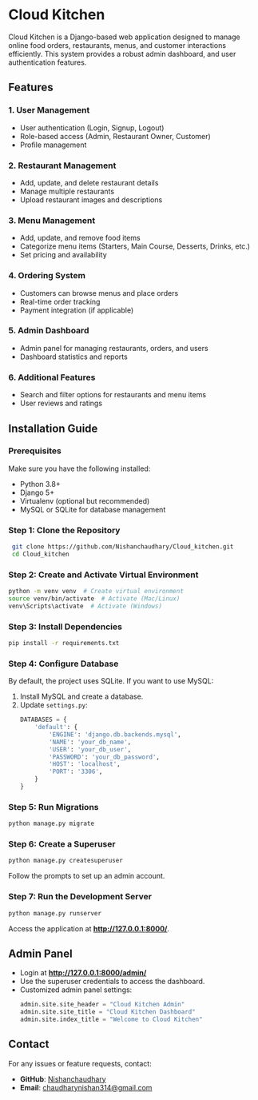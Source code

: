 # Cloud Kitchen

Cloud Kitchen is a Django-based web application designed to manage online food orders, restaurants, menus, and customer interactions efficiently. This system provides a robust admin dashboard, and user authentication features.

## Features

### **1. User Management**
- User authentication (Login, Signup, Logout)
- Role-based access (Admin, Restaurant Owner, Customer)
- Profile management

### **2. Restaurant Management**
- Add, update, and delete restaurant details
- Manage multiple restaurants
- Upload restaurant images and descriptions

### **3. Menu Management**
- Add, update, and remove food items
- Categorize menu items (Starters, Main Course, Desserts, Drinks, etc.)
- Set pricing and availability

### **4. Ordering System**
- Customers can browse menus and place orders
- Real-time order tracking
- Payment integration (if applicable)

### **5. Admin Dashboard**
- Admin panel for managing restaurants, orders, and users
- Dashboard statistics and reports

### **6. Additional Features**
- Search and filter options for restaurants and menu items
- User reviews and ratings

## Installation Guide

### **Prerequisites**
Make sure you have the following installed:
- Python 3.8+
- Django 5+
- Virtualenv (optional but recommended)
- MySQL or SQLite for database management

### **Step 1: Clone the Repository**
```sh
 git clone https://github.com/Nishanchaudhary/Cloud_kitchen.git
 cd Cloud_kitchen
```

### **Step 2: Create and Activate Virtual Environment**
```sh
python -m venv venv  # Create virtual environment
source venv/bin/activate  # Activate (Mac/Linux)
venv\Scripts\activate  # Activate (Windows)
```

### **Step 3: Install Dependencies**
```sh
pip install -r requirements.txt
```

### **Step 4: Configure Database**
By default, the project uses SQLite. If you want to use MySQL:
1. Install MySQL and create a database.
2. Update `settings.py`:
   ```python
   DATABASES = {
       'default': {
           'ENGINE': 'django.db.backends.mysql',
           'NAME': 'your_db_name',
           'USER': 'your_db_user',
           'PASSWORD': 'your_db_password',
           'HOST': 'localhost',
           'PORT': '3306',
       }
   }
   ```

### **Step 5: Run Migrations**
```sh
python manage.py migrate
```

### **Step 6: Create a Superuser**
```sh
python manage.py createsuperuser
```
Follow the prompts to set up an admin account.

### **Step 7: Run the Development Server**
```sh
python manage.py runserver
```
Access the application at **http://127.0.0.1:8000/**.

## Admin Panel
- Login at **http://127.0.0.1:8000/admin/**
- Use the superuser credentials to access the dashboard.
- Customized admin panel settings:
  ```python
  admin.site.site_header = "Cloud Kitchen Admin"
  admin.site.site_title = "Cloud Kitchen Dashboard"
  admin.site.index_title = "Welcome to Cloud Kitchen"
  ```

## Contact
For any issues or feature requests, contact:
- **GitHub**: [Nishanchaudhary](https://github.com/Nishanchaudhary)
- **Email**: chaudharynishan314@gmail.com
